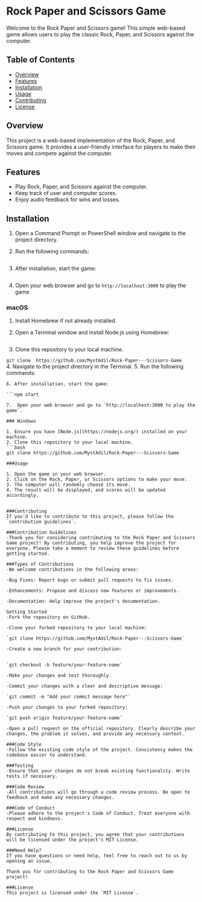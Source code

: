 # Rock Paper and Scissors Game

Welcome to the Rock Paper and Scissors game! This simple web-based game allows users to play the classic Rock, Paper, and Scissors against the computer.

## Table of Contents

- [Overview](#overview)
- [Features](#features)
- [Installation](#installation)
- [Usage](#usage)
- [Contributing](#contributing)
- [License](#license)

## Overview

This project is a web-based implementation of the Rock, Paper, and Scissors game. It provides a user-friendly interface for players to make their moves and compete against the computer.

## Features

- Play Rock, Paper, and Scissors against the computer.
- Keep track of user and computer scores.
- Enjoy audio feedback for wins and losses.

## Installation

1. Open a Command Prompt or PowerShell window and navigate to the project directory.
  
2. Run the following commands:
   ```npm install
3. After installation, start the game:
   ```npm start
4. Open your web browser and go to `http://localhost:3000` to play the game.
   
### macOS
1. Install Homebrew if not already installed.
2. Open a Terminal window and install Node.js using Homebrew:

   ```brew install node
4. Clone this repository to your local machine.
   
  ```git clone  https://github.com/MystAdil/Rock-Paper---Scissors-Game```   
4. Navigate to the project directory in the Terminal.
5. Run the following commands:
 
   ```npm install
6. After installation, start the game:

   ```npm start
   
7.  Open your web browser and go to `http://localhost:3000 to play the game`.   

### Windows

1. Ensure you have [Node.js](https://nodejs.org/) installed on your machine.
2. Clone this repository to your local machine.
   ```bash
   git clone https://github.com/MystAdil/Rock-Paper---Scissors-Game
   
###Usage

1. Open the game in your web browser.
2. Click on the Rock, Paper, or Scissors options to make your move.
3. The computer will randomly choose its move.
4. The result will be displayed, and scores will be updated accordingly.


###Contributing
If you'd like to contribute to this project, please follow the `contribution guidelines`.

###Contribution Guidelines
-Thank you for considering contributing to the Rock Paper and Scissors Game project! By contributing, you help improve the project for everyone. Please take a moment to review these guidelines before getting started.

###Types of Contributions
-We welcome contributions in the following areas:

-Bug Fixes: Report bugs or submit pull requests to fix issues.

-Enhancements: Propose and discuss new features or improvements.

-Documentation: Help improve the project's documentation.

Getting Started
-Fork the repository on GitHub.

-Clone your forked repository to your local machine:

  `git clone https://github.com/MystAdil/Rock-Paper---Scissors-Game`

-Create a new branch for your contribution:


`git checkout -b feature/your-feature-name`

-Make your changes and test thoroughly.

-Commit your changes with a clear and descriptive message:

`git commit -m "Add your commit message here"`

-Push your changes to your forked repository:

`git push origin feature/your-feature-name`

-Open a pull request on the official repository. Clearly describe your changes, the problem it solves, and provide any necessary context.

###Code Style
-Follow the existing code style of the project. Consistency makes the codebase easier to understand.

###Testing
-Ensure that your changes do not break existing functionality. Write tests if necessary.

###Code Review
-All contributions will go through a code review process. Be open to feedback and make any necessary changes.

###Code of Conduct
-Please adhere to the project's Code of Conduct. Treat everyone with respect and kindness.

###License
By contributing to this project, you agree that your contributions will be licensed under the project's MIT License.

###Need Help?
If you have questions or need help, feel free to reach out to us by opening an issue.

Thank you for contributing to the Rock Paper and Scissors Game project!

###License
This project is licensed under the `MIT License`.   

